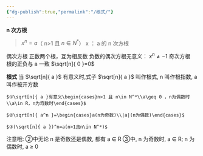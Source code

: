```yaml
---
{"dg-publish":true,"permalink":"/根式/"}
---
```


**n 次方根**
>  $x^n=a$（ n>1 且 $n\in N^*$）
>  x ： a 的 n 次方根

偶次方根
	正数两个根，互为相反数
	负数的偶次方根无意义：  $x^n\neq -1$
奇次方根                     
	根的正负与 a 一致
	$\sqrt[n]{ 0 }=0$

**根式**
	当 $\sqrt[n]{ a }$ 有意义时,式子 $\sqrt[n]{ a }$ 叫作根式,  n 叫作根指数, a 叫作被开方数
	
	$①\sqrt[n]{ a }有意义\begin{cases}n>1 且 n\in N^*\\a\geq 0 ，n为偶数时\\a\in R，n为奇数时\end{cases}$ 
	
	$②\sqrt[n]{ a^n }=\begin{cases}a(n为奇数)\\|a|(n为偶数)\end{cases}$
	
	$③(\sqrt[n]{ a })^n=a(n>1且n\in N^*)$
注意哦:
	②中无论 n 是奇数还是偶数, 都有 a $\in$ R
	③中, n 为奇数时, a $\in$ R; n 为偶数时, a $\geq$ 0